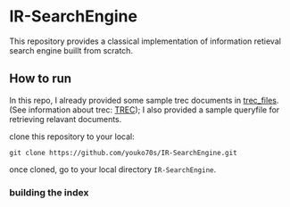 # IR-SearchEngine
This repository provides a classical implementation of information retieval search engine buillt from scratch. 

## How to run 
In this repo, I already provided some sample trec documents in [trec_files](https://github.com/youko70s/IR-SearchEngine/tree/master/trec_files). (See information about trec: [TREC](https://trec.nist.gov/)); I also provided a sample queryfile for retrieving relavant documents.

clone this repository to your local:

    git clone https://github.com/youko70s/IR-SearchEngine.git

once cloned, go to your local directory `IR-SearchEngine`.

### building the index 
